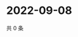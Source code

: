 # 2022-09-08

共 0 条

<!-- BEGIN WEIBO -->
<!-- 最后更新时间 Thu Sep 08 2022 14:52:56 GMT+0800 (China Standard Time) -->

<!-- END WEIBO -->
